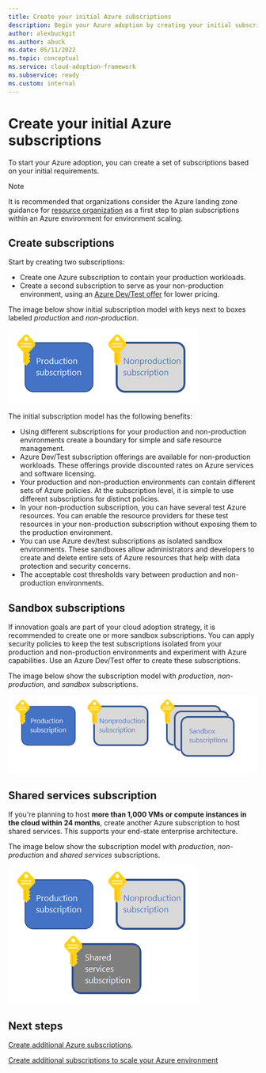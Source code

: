 ```yaml
---
title: Create your initial Azure subscriptions
description: Begin your Azure adoption by creating your initial subscriptions.
author: alexbuckgit
ms.author: abuck
ms.date: 05/11/2022
ms.topic: conceptual
ms.service: cloud-adoption-framework
ms.subservice: ready
ms.custom: internal
---
```


# Create your initial Azure subscriptions

To start your Azure adoption, you can create a set of subscriptions based on your initial requirements.

> [!NOTE]
>
> It is recommended that organizations consider the Azure landing zone guidance for [resource organization](../landing-zone/design-area/resource-org.md) as a first step to plan subscriptions within an Azure environment for environment scaling.

## Create subscriptions

Start by creating two subscriptions:

- Create one Azure subscription to contain your production workloads.
- Create a second subscription to serve as your non-production environment, using an [Azure Dev/Test offer](https://azure.microsoft.com/pricing/dev-test/) for lower pricing.

The image below show initial subscription model with keys next to boxes labeled *production* and *non-production*.

![An initial subscription model showing keys next to boxes labeled **production** and **non-production.**](../../_images/ready/initial-subscription-model.png)

The initial subscription model has the following benefits:

- Using different subscriptions for your production and non-production environments create a boundary for simple and safe resource management.
- Azure Dev/Test subscription offerings are available for non-production workloads. These offerings provide discounted rates on Azure services and software licensing.
- Your production and non-production environments can contain different sets of Azure policies. At the subscription level, it is simple to use different subscriptions for distinct policies.
- In your non-production subscription, you can have several test Azure resources. You can enable the resource providers for these test resources in your non-production subscription without exposing them to the production environment.
- You can use Azure dev/test subscriptions as isolated sandbox environments. These sandboxes allow administrators and developers to create and delete entire sets of Azure resources that help with data protection and security concerns.
- The acceptable cost thresholds vary between production and non-production environments.

## Sandbox subscriptions

If innovation goals are part of your cloud adoption strategy, it is recommended to create one or more sandbox subscriptions. You can apply security policies to keep the test subscriptions isolated from your production and non-production environments and experiment with Azure capabilities. Use an Azure Dev/Test offer to create these subscriptions.

The image below show the subscription model with *production*, *non-production*, and *sandbox* subscriptions.

![Subscription model showing keys next to boxes labeled production, nonproduction, and sandboxes](../../_images/ready/initial-subscription-model-with-sandboxes.png)

## Shared services subscription

If you're planning to host **more than 1,000 VMs or compute instances in the cloud within 24 months**, create another Azure subscription to host shared services. This supports your end-state enterprise architecture.

The image below show the subscription model with *production*, *non-production* and *shared services* subscriptions.

![An initial subscription model showing keys next to boxes labeled production, non-production and shared services.](../../_images/ready/initial-subscription-model-with-shared-services.png)

## Next steps

[Create additional Azure subscriptions](./scale-subscriptions.md).

[Create additional subscriptions to scale your Azure environment](./scale-subscriptions.md)
